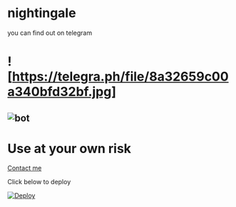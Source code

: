 # nightingale 

you can find out on telegram 

# ![https://telegra.ph/file/8a32659c00a340bfd32bf.jpg]

## ![bot](https://t.me/nightingale_official_bot)

# Use at your own risk


[Contact me](https://t.me/oru_bhadrakali_daasan)

 

Click below to deploy








[![Deploy](https://www.herokucdn.com/deploy/button.svg)](https://heroku.com/deploy?template=https://github.com/sakhaavvaavaj93/nightingale.git)

